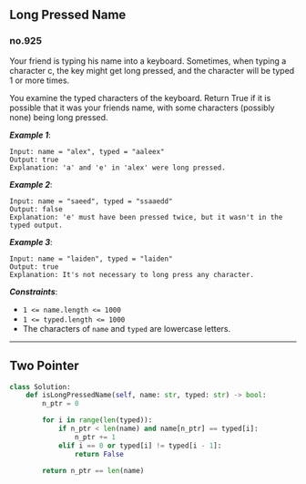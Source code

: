 ## Long Pressed Name
### no.925

Your friend is typing his name into a keyboard.  Sometimes, when typing a character c, the key might get long pressed, and the character will be typed 1 or more times.

You examine the typed characters of the keyboard.  Return True if it is possible that it was your friends name, with some characters (possibly none) being long pressed.

***Example 1***:

```
Input: name = "alex", typed = "aaleex"
Output: true
Explanation: 'a' and 'e' in 'alex' were long pressed.
```

***Example 2***:

```
Input: name = "saeed", typed = "ssaaedd"
Output: false
Explanation: 'e' must have been pressed twice, but it wasn't in the typed output.
```

***Example 3***:

```
Input: name = "laiden", typed = "laiden"
Output: true
Explanation: It's not necessary to long press any character.
```

***Constraints***:
- ```1 <= name.length <= 1000```
- ```1 <= typed.length <= 1000```
- The characters of ```name``` and ```typed``` are lowercase letters.

---

## Two Pointer

``` python
class Solution:
    def isLongPressedName(self, name: str, typed: str) -> bool:
        n_ptr = 0

        for i in range(len(typed)):
            if n_ptr < len(name) and name[n_ptr] == typed[i]:
                n_ptr += 1
            elif i == 0 or typed[i] != typed[i - 1]:
                return False

        return n_ptr == len(name)
```
